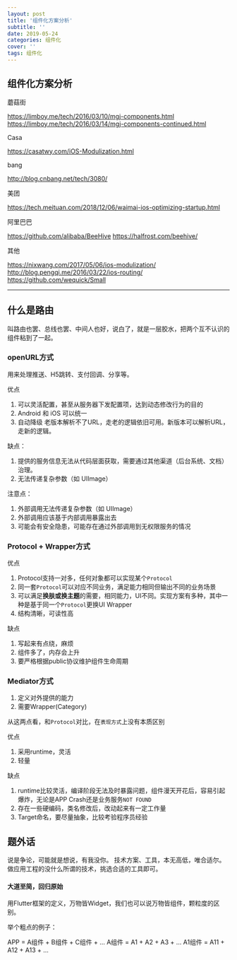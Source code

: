 ```yaml
---
layout: post
title: '组件化方案分析'
subtitle: ''
date: 2019-05-24
categories: 组件化
cover: ''
tags: 组件化 
---
```


## 组件化方案分析

蘑菇街

<a href='https://limboy.me/tech/2016/03/10/mgj-components.html' target='_blank'>https://limboy.me/tech/2016/03/10/mgj-components.html</a>
<a href='https://limboy.me/tech/2016/03/14/mgj-components-continued.html' target='_blank'>https://limboy.me/tech/2016/03/14/mgj-components-continued.html</a>


Casa 

<a href='https://casatwy.com/iOS-Modulization.html' target='_blank'>https://casatwy.com/iOS-Modulization.html</a>

bang

<a href='http://blog.cnbang.net/tech/3080/' target='_blank'>http://blog.cnbang.net/tech/3080/</a>

美团

<a href='https://tech.meituan.com/2018/12/06/waimai-ios-optimizing-startup.html' target='_blank'>https://tech.meituan.com/2018/12/06/waimai-ios-optimizing-startup.html</a>


阿里巴巴

<a href='https://github.com/alibaba/BeeHive' target='_blank'>https://github.com/alibaba/BeeHive</a>
<a href='https://halfrost.com/beehive/' target='_blank'>https://halfrost.com/beehive/</a>


其他

<a href='https://nixwang.com/2017/05/06/ios-modulization/' target='_blank'>https://nixwang.com/2017/05/06/ios-modulization/</a>
<a href='http://blog.pengqi.me/2016/03/22/ios-routing/' target='_blank'>http://blog.pengqi.me/2016/03/22/ios-routing/</a>
<a href='https://github.com/wequick/Small' target='_blank'>https://github.com/wequick/Small</a>

-------
## 什么是路由

叫路由也罢、总线也罢、中间人也好，说白了，就是一层胶水，把两个互不认识的组件粘到了一起。

### openURL方式
用来处理推送、H5跳转、支付回调、分享等。

优点
1. 可以灵活配置，甚至从服务器下发配置项，达到动态修改行为的目的
2. Android 和 iOS 可以统一
3. 自动降级
老版本解析不了URL，走老的逻辑依旧可用。新版本可以解析URL，走新的逻辑。



缺点：
1. 提供的服务信息无法从代码层面获取，需要通过其他渠道（后台系统、文档）治理。
2. 无法传递复杂参数（如 UIImage）

注意点：

1. 外部调用无法传递复杂参数（如 UIImage）
2. 外部调用应该基于内部调用暴露出去
3. 可能会有安全隐患，可能存在通过外部调用到无权限服务的情况

### Protocol + Wrapper方式

优点

1. Protocol支持一对多，任何对象都可以实现某个`Protocol`
2. 同一套`Protocol`可以对应不同业务，满足能力相同但输出不同的业务场景
3. 可以满足**换肤或换主题**的需要，相同能力，UI不同。实现方案有多种，其中一种是基于同一个`Protocol`更换UI Wrapper
4. 结构清晰，可读性高

缺点

1. 写起来有点绕，麻烦
2. 组件多了，内存会上升
3. 要严格根据public协议维护组件生命周期

### Mediator方式

1. 定义对外提供的能力
2. 需要Wrapper(Category)

从这两点看，和`Protocol`对比，在`表现方式`上没有本质区别

优点
1. 采用runtime，灵活
2. 轻量

缺点

1. runtime比较灵活，编译阶段无法及时暴露问题，组件漫天开花后，容易引起爆炸，无论是APP Crash还是业务服务`NOT FOUND`
2. 存在一些硬编码，类名修改后，改动起来有一定工作量
3. Target命名，要尽量抽象，比较考验程序员经验


## 题外话

说是争论，可能就是想说，有我没你。
技术方案、工具，本无高低，唯合适尔。
做应用工程的没什么所谓的技术，挑选合适的工具即可。

#### 大道至简，回归原始

用Flutter框架的定义，万物皆Widget，我们也可以说万物皆组件，颗粒度的区别。

举个粗点的例子：

APP = A组件 + B组件 + C组件 + ...
A组件 = A1 + A2 + A3 + ...
A1组件 = A11 + A12 + A13 + ...

